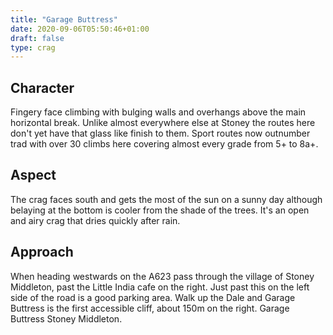 ```yaml
---
title: "Garage Buttress"
date: 2020-09-06T05:50:46+01:00
draft: false
type: crag
---
```


## Character

Fingery face climbing with bulging walls and overhangs above the main horizontal break. Unlike almost everywhere else at Stoney the routes here don't yet have that glass like finish to them. Sport routes now outnumber trad with over 30 climbs here covering almost every grade from 5+ to 8a+.

## Aspect

The crag faces south and gets the most of the sun on a sunny day although belaying at the bottom is cooler from the shade of the trees. It's an open and airy crag that dries quickly after rain.

## Approach

When heading westwards on the A623 pass through the village of Stoney Middleton, past the Little India cafe on the right. Just past this on the left side of the road is a good parking area. Walk up the Dale and Garage Buttress is the first accessible cliff, about 150m on the right.
Garage Buttress
Stoney Middleton.
